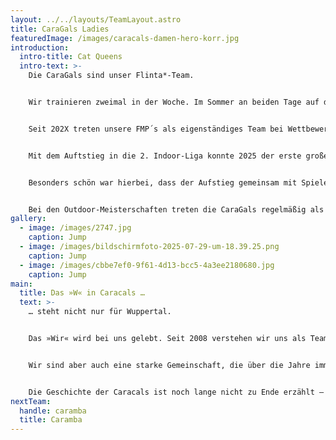 ```yaml
---
layout: ../../layouts/TeamLayout.astro
title: CaraGals Ladies
featuredImage: /images/caracals-damen-hero-korr.jpg
introduction:
  intro-title: Cat Queens
  intro-text: >-
    Die CaraGals sind unser Flinta*-Team. 


    Wir trainieren zweimal in der Woche. Im Sommer an beiden Tage auf dem Rasen. Im Winter auch an einem Termin in der Halle. Das Training findet gemeinsam mit dem Open- und Mixed-Team statt.


    Seit 202X treten unsere FMP´s als eigenständiges Team bei Wettbewerben an.


    Mit dem Auftstieg in die 2. Indoor-Liga konnte 2025 der erste große Erfolg gefeiert werden.


    Besonders schön war hierbei, dass der Aufstieg gemeinsam mit Spielerinnen aus unserem Jugend-Team »Carambas« erreicht wurde.


    Bei den Outdoor-Meisterschaften treten die CaraGals regelmäßig als »Katzenfamilie« zusammen mit den Frauen von Düsseldorf Ultimate an. Aktuell spielen wir dort in der 2. Liga.
gallery:
  - image: /images/2747.jpg
    caption: Jump
  - image: /images/bildschirmfoto-2025-07-29-um-18.39.25.png
    caption: Jump
  - image: /images/cbbe7ef0-9f61-4d13-bcc5-4a3ee2180680.jpg
    caption: Jump
main:
  title: Das »W« in Caracals …
  text: >-
    … steht nicht nur für Wuppertal.


    Das »Wir« wird bei uns gelebt. Seit 2008 verstehen wir uns als Team, das jede Herausforderung annimmt und mit großem Anspruch und viel Herz spielt.


    Wir sind aber auch eine starke Gemeinschaft, die über die Jahre immer größer geworden ist. Die Vielfalt der Menschen, die unter der Flagge der Caracals zusammenkommt ist wunderbar vielfältig und offen. Hier sind echte Freundschaften entstanden, es wurden Ehen geschlossen, und auch einige Kinder sind aus dieser Verbindungen hervorgegangen.


    Die Geschichte der Caracals ist noch lange nicht zu Ende erzählt – beginnt das nächste Kapitel vielleicht mit Dir?
nextTeam:
  handle: caramba
  title: Caramba
---
```

